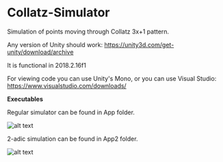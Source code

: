 # Collatz-Simulator
Simulation of points moving through Collatz 3x+1 pattern.

Any version of Unity should work: https://unity3d.com/get-unity/download/archive

It is functional in 2018.2.16f1

For viewing code you can use Unity's Mono, or you can use Visual Studio: https://www.visualstudio.com/downloads/

**Executables**

Regular simulator can be found in App folder. 

![alt text](https://im2.ezgif.com/tmp/ezgif-2-6e364715e3e7.gif)

2-adic simulation can be found in App2 folder.

![alt text](https://im2.ezgif.com/tmp/ezgif-2-cc7450c5057d.gif)
